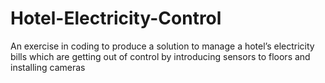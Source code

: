 # Hotel-Electricity-Control
An exercise in coding to produce a solution to manage a hotel’s electricity bills which are getting out of control by introducing sensors to floors and installing cameras

